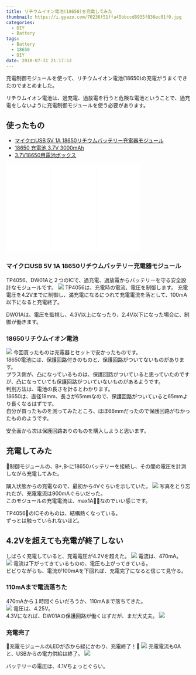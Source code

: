 ```yaml
---
title: リチウムイオン電池(18650)を充電してみた
thumbnail: https://i.gyazo.com/70236f51ffa45bbccd8935f836ec01f0.jpg
categories:
  - DIY
  - Battery
tags:
  - Battery
  - 18650
  - DIY
date: 2018-07-31 21:17:53
---
```

充電制御モジュールを使って、リチウムイオン電池(18650)の充電がうまくできたのでまとめました。

リチウムイオン電池は、過充電、過放電を行うと危険な電池ということで、過充電をしないように充電制御モジュールを使う必要があります。

## 使ったもの
- [マイクロUSB 5V 1A 18650リチウムバッテリー充電器モジュール](https://amzn.to/2OxIp15)
- [18650 充電池 3.7V 3000mAh](https://amzn.to/2vl8mYN)
- [3.7V18650用電池ボックス](https://amzn.to/2viFFeQ)

<iframe style="width:120px;height:240px;" marginwidth="0" marginheight="0" scrolling="no" frameborder="0" src="//rcm-fe.amazon-adsystem.com/e/cm?lt1=_blank&bc1=000000&IS2=1&bg1=FFFFFF&fc1=000000&lc1=0000FF&t=seyaorg-22&o=9&p=8&l=as4&m=amazon&f=ifr&ref=as_ss_li_til&asins=B010FJTEFC&linkId=543983cd7ae5607748d4da809f1b153e"></iframe> <iframe style="width:120px;height:240px;" marginwidth="0" marginheight="0" scrolling="no" frameborder="0" src="//rcm-fe.amazon-adsystem.com/e/cm?lt1=_blank&bc1=000000&IS2=1&bg1=FFFFFF&fc1=000000&lc1=0000FF&t=seyaorg-22&o=9&p=8&l=as4&m=amazon&f=ifr&ref=as_ss_li_til&asins=B074W4QHGT&linkId=266960eeb8352bcdda2ff52a615aa20c"></iframe> <iframe style="width:120px;height:240px;" marginwidth="0" marginheight="0" scrolling="no" frameborder="0" src="//rcm-fe.amazon-adsystem.com/e/cm?lt1=_blank&bc1=000000&IS2=1&bg1=FFFFFF&fc1=000000&lc1=0000FF&t=seyaorg-22&o=9&p=8&l=as4&m=amazon&f=ifr&ref=as_ss_li_til&asins=B00SUXZ6GC&linkId=a063cf7878c13801f5f9c90105fbfe4a"></iframe>

### マイクロUSB 5V 1A 18650リチウムバッテリー充電器モジュール
TP4056、DW01Aと２つのICで、過充電、過放電からバッテリーを守る安全設計なモジュールです。
![](https://images-na.ssl-images-amazon.com/images/I/51CJ850qguL.jpg)
TP4056は、充電時の電流、電圧を制御します。
充電電圧を4.2Vまでに制御し、満充電になるにつれて充電電流を落として、100mA以下になると充電終了。

DW01Aは、電圧を監視し、4.3V以上になったり、2.4V以下になった場合に、制御が働きます。

### 18650リチウムイオン電池
![](https://images-na.ssl-images-amazon.com/images/I/61jh3fq4Z%2BL._SL1200_.jpg)
今回買ったものは充電器とセットで安かったものです。  
18650電池には、保護回路付きのものと、保護回路がついてないものがあります。  
プラス側が、凸になっているものは、保護回路がついていると思っていたのですが、凸になっていても保護回路がついていないものがあるようです。  
判別方法は、電池の長さを計るとわかります。  
18650は、直径18mm、長さが65mmなので、保護回路がついていると65mmより長くなるはずです。  
自分が買ったものを測ってみたところ、ほぼ66mmだったので保護回路がなかったもののようです。  

安全面から次は保護回路ありのものを購入しようと思います。

## 充電してみた

制御モジュールの、B+,B-に18650バッテリーを接続し、その間の電圧を計測しながら充電してみた。

購入状態からの充電なので、最初から4Vぐらいを示していた。 ![](https://i.gyazo.com/70236f51ffa45bbccd8935f836ec01f0.jpg)
写真をとり忘れたが、充電電流は900mAぐらいだった。  
このモジュールの充電電流は、max1Aなのでいい感じです。 

TP4056のICそのものは、結構熱くなっている。  
ずっとは触っていられないほど。

## 4.2Vを超えても充電が終了しない
しばらく充電していると、充電電圧が4.2Vを超えた。
![](https://i.gyazo.com/62f17781480dc12bd223673603a233ac.jpg)
電流は、470mA。  
![](https://i.gyazo.com/48435deddcb2dd7c2d71a69a981d37c6.jpg)
電流は下がってきているものの、電圧も上がってきている。  
ビビりながらも、電流が100mAを下回れば、充電完了になると信じて見守る。

### 110mAまで電流落ちた
470mAから１時間ぐらいだろうか、110mAまで落ちてきた。  
![](https://i.gyazo.com/78fcd48ce51c2ede28045ca5b0d892ff.jpg)
電圧は、4.25V。  
4.3Vになれば、DW01Aの保護回路が働くはずだが、まだ大丈夫。
![](https://i.gyazo.com/568ce9ca9da61cfed01644f721b2eacb.jpg)

### 充電完了
充電モジュールのLEDが赤から緑にかわり、充電終了！
![](https://i.gyazo.com/10514dd88a79cd5b3a9c1eb34be837f0.jpg)
充電電流も0Aと、USBからの電力供給は終了。
![](https://i.gyazo.com/bd45437c7eb07a40e93c7a8048b73996.jpg)

バッテリーの電圧は、4.1Vちょっとぐらい。

